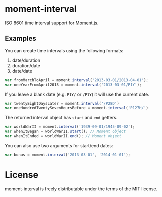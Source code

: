 moment-interval
===============

ISO 8601 time interval support for [Moment.js][moment].

Examples
--------

You can create time intervals using the following formats:

1. date/duration
3. duration/date
4. date/date

``` javascript
var fromMarchToApril = moment.interval('2013-03-01/2013-04-01');
var oneYearFromApril2013 = moment.interval('2013-03-01/P1Y');
```

If you leave a blank date (e.g. `P1Y/` or `/P1Y`) it will use the current date.

``` javascript
var twentyEightDaysLater = moment.interval('/P28D')
var oneHundredTwentySevenHoursBefore = moment.interval('P127H/')
```

The returned interval object has `start` and `end` getters.

``` javascript
var worldWarII = moment.interval('1939-09-01/1945-09-02');
var whenItBegan = worldWarII.start(); // Moment object
var whenItEnded = worldWarII.end(); // Moment object
```

You can also use two arguments for start/end dates:

``` javascript
var bonus = moment.interval('2013-03-01', '2014-01-01');
```

License
=======

moment-interval is freely distributable under the terms of the MIT license.

[moment]: http://momentjs.com/